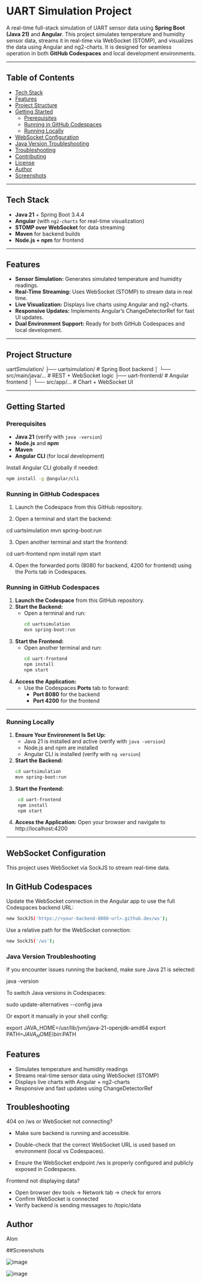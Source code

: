 # UART Simulation Project

A real-time full-stack simulation of UART sensor data using **Spring Boot (Java 21)** and **Angular**. This project simulates temperature and humidity sensor data, streams it in real-time via WebSocket (STOMP), and visualizes the data using Angular and ng2-charts. It is designed for seamless operation in both **GitHub Codespaces** and local development environments.

---

## Table of Contents

- [Tech Stack](#tech-stack)
- [Features](#features)
- [Project Structure](#project-structure)
- [Getting Started](#getting-started)
  - [Prerequisites](#prerequisites)
  - [Running in GitHub Codespaces](#running-in-github-codespaces)
  - [Running Locally](#running-locally)
- [WebSocket Configuration](#websocket-configuration)
- [Java Version Troubleshooting](#java-version-troubleshooting)
- [Troubleshooting](#troubleshooting)
- [Contributing](#contributing)
- [License](#license)
- [Author](#author)
- [Screenshots](#screenshots)

---

## Tech Stack

- **Java 21** + Spring Boot 3.4.4
- **Angular** (with `ng2-charts` for real-time visualization)
- **STOMP over WebSocket** for data streaming
- **Maven** for backend builds
- **Node.js + npm** for frontend

---

## Features

- **Sensor Simulation:** Generates simulated temperature and humidity readings.
- **Real-Time Streaming:** Uses WebSocket (STOMP) to stream data in real time.
- **Live Visualization:** Displays live charts using Angular and ng2-charts.
- **Responsive Updates:** Implements Angular’s ChangeDetectorRef for fast UI updates.
- **Dual Environment Support:** Ready for both GitHub Codespaces and local development.

---

## Project Structure

uartSimulation/
├── uartsimulation/       # Spring Boot backend
│   └── src/main/java/... # REST + WebSocket logic
├── uart-frontend/        # Angular frontend
│   └── src/app/...       # Chart + WebSocket UI

---

## Getting Started

### Prerequisites

- **Java 21** (verify with `java -version`)
- **Node.js** and **npm**
- **Maven**
- **Angular CLI** (for local development)

Install Angular CLI globally if needed:

```bash
npm install -g @angular/cli
```

### Running in GitHub Codespaces

1. Launch the Codespace from this GitHub repository.

2. Open a terminal and start the backend:

cd uartsimulation
mvn spring-boot:run

3. Open another terminal and start the frontend:

cd uart-frontend
npm install
npm start

4. Open the forwarded ports (8080 for backend, 4200 for frontend) using the Ports tab in Codespaces.

### Running in GitHub Codespaces

1. **Launch the Codespace** from this GitHub repository.
2. **Start the Backend:**
   - Open a terminal and run:
     ```bash
     cd uartsimulation
     mvn spring-boot:run
     ```
3. **Start the Frontend:**
   - Open another terminal and run:
     ```bash
     cd uart-frontend
     npm install
     npm start
     ```
4. **Access the Application:**
   - Use the Codespaces **Ports** tab to forward:
     - **Port 8080** for the backend
     - **Port 4200** for the frontend

---

### Running Locally

1. **Ensure Your Environment Is Set Up:**
   - Java 21 is installed and active (verify with `java -version`)
   - Node.js and npm are installed
   - Angular CLI is installed (verify with `ng version`)
2. **Start the Backend:**
   ```bash
   cd uartsimulation
   mvn spring-boot:run
3. **Start the Frontend:**
   ```bash
    cd uart-frontend
    npm install
    npm start
    ```
4. **Access the Application:**
   Open your browser and navigate to http://localhost:4200


---

## WebSocket Configuration

This project uses WebSocket via SockJS to stream real-time data.

## In GitHub Codespaces

Update the WebSocket connection in the Angular app to use the full Codespaces backend URL:
```bash
new SockJS('https://<your-backend-8080-url>.github.dev/ws');
```
Use a relative path for the WebSocket connection:
```bash
new SockJS('/ws');
```

### Java Version Troubleshooting

If you encounter issues running the backend, make sure Java 21 is selected:

java -version

To switch Java versions in Codespaces:

sudo update-alternatives --config java

Or export it manually in your shell config:

export JAVA_HOME=/usr/lib/jvm/java-21-openjdk-amd64
export PATH=$JAVA_HOME/bin:$PATH




## Features

- Simulates temperature and humidity readings
- Streams real-time sensor data using WebSocket (STOMP)
- Displays live charts with Angular + ng2-charts
- Responsive and fast updates using ChangeDetectorRef

## Troubleshooting

404 on /ws or WebSocket not connecting?

- Make sure backend is running and accessible.

- Double-check that the correct WebSocket URL is used based on environment (local vs Codespaces).

- Ensure the WebSocket endpoint /ws is properly configured and publicly exposed in Codespaces.


Frontend not displaying data?

- Open browser dev tools → Network tab → check for errors
- Confirm WebSocket is connected
- Verify backend is sending messages to /topic/data


## Author
Alon 

##Screenshots

![image](https://github.com/user-attachments/assets/b73de080-b8a4-487c-aacd-0c291d317fba)

![image](https://github.com/user-attachments/assets/3858febe-1964-49a4-bd3f-60c85f9b0f50)






